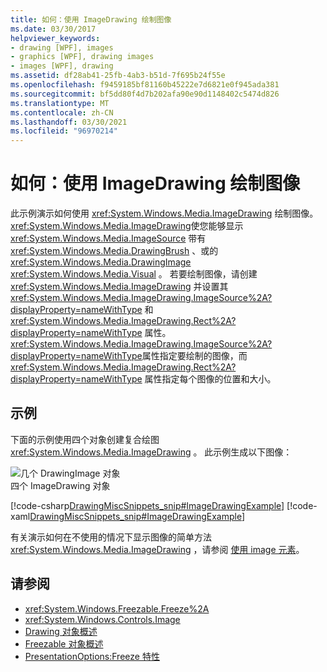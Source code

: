 ```yaml
---
title: 如何：使用 ImageDrawing 绘制图像
ms.date: 03/30/2017
helpviewer_keywords:
- drawing [WPF], images
- graphics [WPF], drawing images
- images [WPF], drawing
ms.assetid: df28ab41-25fb-4ab3-b51d-7f695b24f55e
ms.openlocfilehash: f9459185bf81160b45222e7d6821e0f945ada381
ms.sourcegitcommit: bf5dd80f4d7b202afa90e90d1148402c5474d826
ms.translationtype: MT
ms.contentlocale: zh-CN
ms.lasthandoff: 03/30/2021
ms.locfileid: "96970214"
---
```

# <a name="how-to-draw-an-image-using-imagedrawing"></a>如何：使用 ImageDrawing 绘制图像
此示例演示如何使用 <xref:System.Windows.Media.ImageDrawing> 绘制图像。 <xref:System.Windows.Media.ImageDrawing>使您能够显示 <xref:System.Windows.Media.ImageSource> 带有 <xref:System.Windows.Media.DrawingBrush> 、或的 <xref:System.Windows.Media.DrawingImage> <xref:System.Windows.Media.Visual> 。 若要绘制图像，请创建 <xref:System.Windows.Media.ImageDrawing> 并设置其 <xref:System.Windows.Media.ImageDrawing.ImageSource%2A?displayProperty=nameWithType> 和 <xref:System.Windows.Media.ImageDrawing.Rect%2A?displayProperty=nameWithType> 属性。 <xref:System.Windows.Media.ImageDrawing.ImageSource%2A?displayProperty=nameWithType>属性指定要绘制的图像，而 <xref:System.Windows.Media.ImageDrawing.Rect%2A?displayProperty=nameWithType> 属性指定每个图像的位置和大小。  
  
## <a name="example"></a>示例  
 下面的示例使用四个对象创建复合绘图 <xref:System.Windows.Media.ImageDrawing> 。 此示例生成以下图像：  
  
 ![几个 DrawingImage 对象](./media/graphicsmm-imagedrawingexample.jpg "graphicsmm_ImageDrawingExample")  
四个 ImageDrawing 对象  
  
 [!code-csharp[DrawingMiscSnippets_snip#ImageDrawingExample](~/samples/snippets/csharp/VS_Snippets_Wpf/DrawingMiscSnippets_snip/CSharp/ImageDrawingExample.cs#imagedrawingexample)]
 [!code-xaml[DrawingMiscSnippets_snip#ImageDrawingExample](~/samples/snippets/xaml/VS_Snippets_Wpf/DrawingMiscSnippets_snip/XAML/ImageDrawingExample.xaml#imagedrawingexample)]  
  
 有关演示如何在不使用的情况下显示图像的简单方法 <xref:System.Windows.Media.ImageDrawing> ，请参阅 [使用 image 元素](../controls/how-to-use-the-image-element.md)。  
  
## <a name="see-also"></a>请参阅

- <xref:System.Windows.Freezable.Freeze%2A>
- <xref:System.Windows.Controls.Image>
- [Drawing 对象概述](drawing-objects-overview.md)
- [Freezable 对象概述](../advanced/freezable-objects-overview.md)
- [PresentationOptions:Freeze 特性](../advanced/presentationoptions-freeze-attribute.md)
